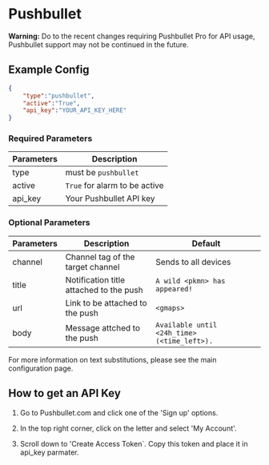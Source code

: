 # Pushbullet

**Warning:** Do to the recent changes requiring Pushbullet Pro for API usage, Pushbullet support may not be continued in the future.
## Example Config
```json
{
    "type":"pushbullet",
    "active":"True",
    "api_key":"YOUR_API_KEY_HERE"
}
```

### Required Parameters

| Parameters     | Description                            |
| -------------- |----------------------------------------|
| type           | must be `pushbullet`                   |
| active         |`True` for alarm to be active           |
| api_key        | Your Pushbullet API key                |

### Optional Parameters
| Parameters     | Description                                       | Default                                       |
| -------------- |---------------------------------------------------|-----------------------------------------------|
| channel        | Channel tag of the target channel                 | Sends to all devices                          |
| title          | Notification title  attached to the push          | `A wild <pkmn> has appeared!`                 |
| url            | Link to be attached to the push                   | `<gmaps>`                                     |
| body           | Message attched to the push                       | `Available until <24h_time> (<time_left>).`   |                                  

For more information on text substitutions, please see the main configuration page.

## How to get an API Key

1. Go to Pushbullet.com and click one of the 'Sign up' options.

2. In the top right corner, click on the letter and select 'My Account'.

3. Scroll down to 'Create Access Token`. Copy this token and place it in api_key parmater. 